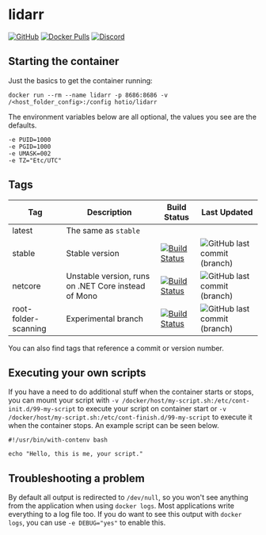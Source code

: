 # lidarr

[![GitHub](https://img.shields.io/badge/source-github-lightgrey)](https://github.com/hotio/docker-lidarr)
[![Docker Pulls](https://img.shields.io/docker/pulls/hotio/lidarr)](https://hub.docker.com/r/hotio/lidarr)
[![Discord](https://img.shields.io/discord/610068305893523457?color=738ad6&label=discord&logo=discord&logoColor=white)](https://discord.gg/3SnkuKp)

## Starting the container

Just the basics to get the container running:

```shell
docker run --rm --name lidarr -p 8686:8686 -v /<host_folder_config>:/config hotio/lidarr
```

The environment variables below are all optional, the values you see are the defaults.

```shell
-e PUID=1000
-e PGID=1000
-e UMASK=002
-e TZ="Etc/UTC"
```

## Tags

| Tag                  | Description                                         | Build Status                                                                                                                                                        | Last Updated                                                                                                       |
| ---------------------|-----------------------------------------------------|---------------------------------------------------------------------------------------------------------------------------------------------------------------------|--------------------------------------------------------------------------------------------------------------------|
| latest               | The same as `stable`                                |                                                                                                                                                                     |                                                                                                                    |
| stable               | Stable version                                      | [![Build Status](https://cloud.drone.io/api/badges/hotio/docker-lidarr/status.svg?ref=refs/heads/stable)](https://cloud.drone.io/hotio/docker-lidarr)               | ![GitHub last commit (branch)](https://img.shields.io/github/last-commit/hotio/docker-lidarr/stable)               |
| netcore              | Unstable version, runs on .NET Core instead of Mono | [![Build Status](https://cloud.drone.io/api/badges/hotio/docker-lidarr/status.svg?ref=refs/heads/netcore)](https://cloud.drone.io/hotio/docker-lidarr)              | ![GitHub last commit (branch)](https://img.shields.io/github/last-commit/hotio/docker-lidarr/netcore)              |
| root-folder-scanning | Experimental branch                                 | [![Build Status](https://cloud.drone.io/api/badges/hotio/docker-lidarr/status.svg?ref=refs/heads/root-folder-scanning)](https://cloud.drone.io/hotio/docker-lidarr) | ![GitHub last commit (branch)](https://img.shields.io/github/last-commit/hotio/docker-lidarr/root-folder-scanning) |

You can also find tags that reference a commit or version number.

## Executing your own scripts

If you have a need to do additional stuff when the container starts or stops, you can mount your script with `-v /docker/host/my-script.sh:/etc/cont-init.d/99-my-script` to execute your script on container start or `-v /docker/host/my-script.sh:/etc/cont-finish.d/99-my-script` to execute it when the container stops. An example script can be seen below.

```shell
#!/usr/bin/with-contenv bash

echo "Hello, this is me, your script."
```

## Troubleshooting a problem

By default all output is redirected to `/dev/null`, so you won't see anything from the application when using `docker logs`. Most applications write everything to a log file too. If you do want to see this output with `docker logs`, you can use `-e DEBUG="yes"` to enable this.

